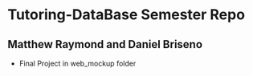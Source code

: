 # Tutoring-DataBase Semester Repo #
## Matthew Raymond and Daniel Briseno ##
- Final Project in web_mockup folder